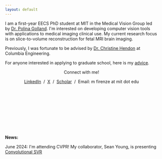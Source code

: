 ```yaml
---
layout: default
---
```


I am a first-year EECS PhD student at MIT in the Medical Vision Group led by [Dr. Polina Golland](https://people.csail.mit.edu/polina/). I'm interested on developing computer vision tools with applications to medical imaging clinical use. My current research focus is on slice-to-volume reconstruction for fetal MRI brain imaging. 

Previously, I was fortunate to be advised by [Dr. Christine Hendon](https://structurefunctionlab.ee.columbia.edu/) at Columbia Engineering. 

For anyone interested in applying to graduate school, here is my [advice](./grad_advice.md).

<p style="text-align:center"> Connect with me!   </p>

<p style="text-align:center">
                  <a href="https://www.linkedin.com/in/margherita-firenze-321b60198/">LinkedIn</a> &nbsp;/&nbsp;
                  <a href="https://x.com/MargheFirenze">X</a> &nbsp;/&nbsp;
                  <a href="https://scholar.google.com/citations?user=1CERZXMAAAAJ&hl=en&oi=ao">Scholar</a> &nbsp;/&nbsp;
                  <a> Email: m firenze at mit dot edu </a> 
                </p>

                
<br><br><br><br><br><br><br><br><br>
**News:** 

June 2024: I'm attending CVPR! My collaborator, Sean Young, is presenting [Convolutional SVR](https://github.com/seannz/svr) 




